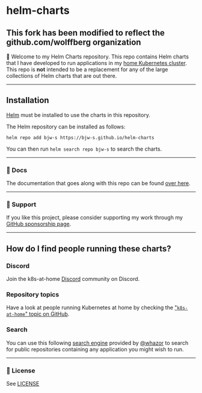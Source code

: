 # helm-charts

## This fork has been modified to reflect the github.com/wolffberg organization

👋 Welcome to my Helm Charts repository. This repo contains Helm charts that I have developed to run applications in my [home Kubernetes cluster](https://github.com/bjw-s/home-ops/).
This repo is **not** intended to be a replacement for any of the large collections of Helm charts that are out there.

---

## Installation

[Helm](https://helm.sh) must be installed to use the charts in this repository.

The Helm repository can be installed as follows:

```console
helm repo add bjw-s https://bjw-s.github.io/helm-charts
```

You can then run `helm search repo bjw-s` to search the charts.

---

### 📖 Docs

The documentation that goes along with this repo can be found [over here](https://bjw-s.github.io/helm-charts/).

---

### 🔎 Support

If you like this project, please consider supporting my work through my [GitHub sponsorship page](https://github.com/sponsors/bjw-s?frequency=one-time).

---

## How do I find people running these charts?

### Discord

Join the k8s-at-home [Discord](https://discord.gg/sTMX7Vh) community on Discord.

### Repository topics

Have a look at people running Kubernetes at home by checking the ["`k8s-at-home`" topic on GitHub](https://github.com/topics/k8s-at-home?o=desc&s=updated).

### Search

You can use this following [search engine](https://nanne.dev/k8s-at-home-search/) provided by [@whazor](https://github.com/whazor) to search for public
repositories containing any application you might wish to run.

---

### 🔏 License

See [LICENSE](https://github.com/bjw-s/helm-charts/blob/main/LICENSE)
